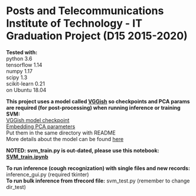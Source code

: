 # Posts and Telecommunications Institute of Technology - IT Graduation Project (D15 2015-2020)

**Tested with:**  
python 3.6  
tensorflow 1.14  
numpy 1.17  
scipy 1.3  
scikit-learn 0.21  
on Ubuntu 18.04

**This project uses a model called [VGGish](https://github.com/tensorflow/models/tree/master/research/audioset/vggish) so checkpoints and PCA params are required (for post-processing) when running inference or training SVM:**  
[VGGish model checkpoint](https://storage.googleapis.com/audioset/vggish_model.ckpt)  
[Embedding PCA parameters](https://storage.googleapis.com/audioset/vggish_pca_params.npz)  
Put them in the same directory with README  
More details about the model can be found [here](https://github.com/tensorflow/models/tree/master/research/audioset/vggish)

**NOTED: svm_train.py is out-dated, please use this notebook: [SVM_train.ipynb](https://colab.research.google.com/drive/1ei4g1uIxxnFNEw3ChynyXXaZe_JZnHaD)**

**To run inference (cough recognization) with single files and new records:** inference_gui.py (required tkinter)  
**To run bulk inference from tfrecord file:** svm_test.py (remember to change dir_test)
